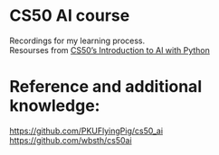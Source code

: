 # CS50 AI course
Recordings for my learning process.<br />
Resourses from [CS50’s Introduction to AI with Python](https://cs50.harvard.edu/ai/)

# Reference and additional knowledge:
https://github.com/PKUFlyingPig/cs50_ai<br />
https://github.com/wbsth/cs50ai
